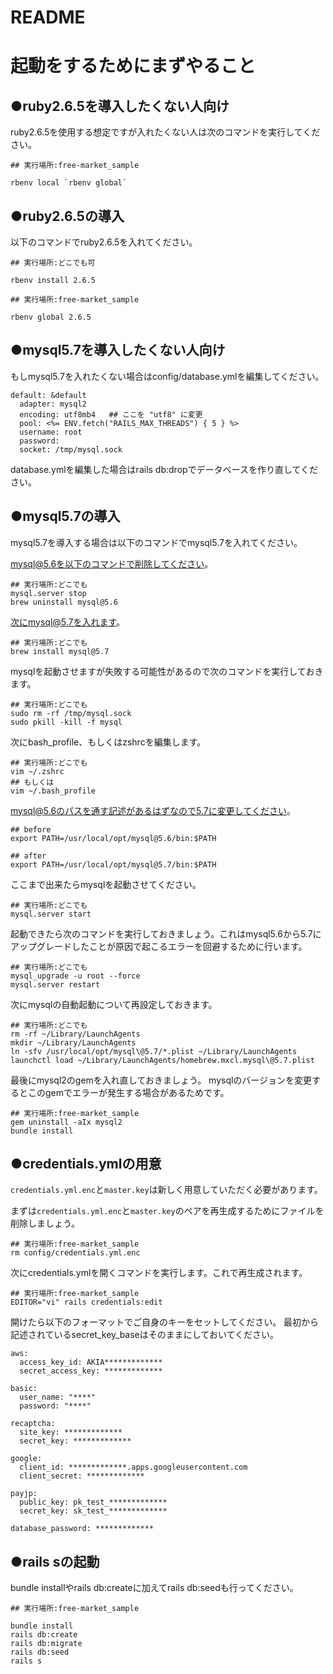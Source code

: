 # README

# 起動をするためにまずやること

## ●ruby2.6.5を導入したくない人向け

ruby2.6.5を使用する想定ですが入れたくない人は次のコマンドを実行してください。

```
## 実行場所:free-market_sample

rbenv local `rbenv global`
```

## ●ruby2.6.5の導入

以下のコマンドでruby2.6.5を入れてください。

```
## 実行場所:どこでも可

rbenv install 2.6.5
```

```
## 実行場所:free-market_sample

rbenv global 2.6.5
```

## ●mysql5.7を導入したくない人向け

もしmysql5.7を入れたくない場合はconfig/database.ymlを編集してください。

```
default: &default
  adapter: mysql2
  encoding: utf8mb4   ## ここを "utf8" に変更
  pool: <%= ENV.fetch("RAILS_MAX_THREADS") { 5 } %>
  username: root
  password:
  socket: /tmp/mysql.sock
```

database.ymlを編集した場合はrails db:dropでデータベースを作り直してください。

## ●mysql5.7の導入

mysql5.7を導入する場合は以下のコマンドでmysql5.7を入れてください。

mysql@5.6を以下のコマンドで削除してください。

```bash:
## 実行場所:どこでも
mysql.server stop
brew uninstall mysql@5.6
```

次にmysql@5.7を入れます。

```bash:
## 実行場所:どこでも
brew install mysql@5.7
```

mysqlを起動させますが失敗する可能性があるので次のコマンドを実行しておきます。

```bash:
## 実行場所:どこでも
sudo rm -rf /tmp/mysql.sock
sudo pkill -kill -f mysql
```

次にbash_profile、もしくはzshrcを編集します。

```bash:
## 実行場所:どこでも
vim ~/.zshrc
## もしくは
vim ~/.bash_profile
```

mysql@5.6のパスを通す記述があるはずなので5.7に変更してください。

```bash:
## before
export PATH=/usr/local/opt/mysql@5.6/bin:$PATH

## after
export PATH=/usr/local/opt/mysql@5.7/bin:$PATH
```

ここまで出来たらmysqlを起動させてください。

```bash:
## 実行場所:どこでも
mysql.server start
```

起動できたら次のコマンドを実行しておきましょう。これはmysql5.6から5.7にアップグレードしたことが原因で起こるエラーを回避するために行います。

```
## 実行場所:どこでも
mysql_upgrade -u root --force
mysql.server restart
```

次にmysqlの自動起動について再設定しておきます。

```
## 実行場所:どこでも
rm -rf ~/Library/LaunchAgents
mkdir ~/Library/LaunchAgents
ln -sfv /usr/local/opt/mysql\@5.7/*.plist ~/Library/LaunchAgents
launchctl load ~/Library/LaunchAgents/homebrew.mxcl.mysql\@5.7.plist 
```

最後にmysql2のgemを入れ直しておきましょう。
mysqlのバージョンを変更するとこのgemでエラーが発生する場合があるためです。

```bash:
## 実行場所:free-market_sample
gem uninstall -aIx mysql2
bundle install
```

## ●credentials.ymlの用意

`credentials.yml.enc`と`master.key`は新しく用意していただく必要があります。

まずは`credentials.yml.enc`と`master.key`のペアを再生成するためにファイルを削除しましょう。

```
## 実行場所:free-market_sample
rm config/credentials.yml.enc
```

次にcredentials.ymlを開くコマンドを実行します。これで再生成されます。

```
## 実行場所:free-market_sample
EDITOR="vi" rails credentials:edit
```

開けたら以下のフォーマットでご自身のキーをセットしてください。
最初から記述されているsecret_key_baseはそのままにしておいてください。

```
aws:
  access_key_id: AKIA*************
  secret_access_key: *************

basic:
  user_name: "****"
  password: "****"

recaptcha:
  site_key: *************
  secret_key: *************

google:
  client_id: *************.apps.googleusercontent.com
  client_secret: *************
 
payjp:
  public_key: pk_test_*************
  secret_key: sk_test_*************

database_password: *************
```

## ●rails sの起動

bundle installやrails db:createに加えてrails db:seedも行ってください。

```
## 実行場所:free-market_sample

bundle install
rails db:create
rails db:migrate
rails db:seed
rails s
```
